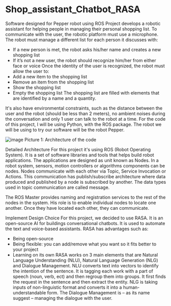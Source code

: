 # Shop_assistant_Chatbot_RASA
Software designed for Pepper robot using ROS
Project develops a robotic assistant for helping people in managing their personal shopping list. To communicate with the user, the robotic platform must use a microphone. 
	The robot must manage a different list for each person it discusses with:
  
- If a new person is met, the robot asks his/her name and creates a new shopping list
- If it’s not a new user, the robot should recognize him/her from either face or voice
	Once the identity of the user is recognized, the robot must allow the user to:
- Add a new item to the shopping list
- Remove an item from the shopping list
- Show the shopping list
- Empty the shopping list
The shopping list are filled with elements that are identified by a name and a quantity. 

It's also have environmental constraints, such as the distance between the user and the robot (should be less than 2 meters), no ambient noises during the conversation and only 1 user can talk to the robot at a time.
	For the code of this project, I will be using Python, with the ROS package. The robot we will be using to try our software will be the robot Pepper.

![image](https://user-images.githubusercontent.com/99291705/156606167-1b565459-a0ee-4ca6-a0d8-83678c36e986.png)
Picture 1: Architecture of the code

Detailed Architecture
For this project it's using ROS (Robot Operating System). It is a set of software libraries and tools that helps build robot applications. The applications are designed as unit known as Nodes. In a robot system, sensors, motion controllers or algorithms components can be nodes. Nodes communicate with each other via Topic, Service Invocation or Actions. This communication has publish/subscribe architecture where data produced and published by a node is subscribed by another. The data types used in topic communication are called message.

The ROS Master provides naming and registration services to the rest of the nodes in the system. His role is to enable individual nodes to locate one another. Once they have located each other, they can communicate.

Implement Design Choice
For this project, we decided to use RASA. It is an open-source AI for buildings conversational chatbots. It is used to automate the text and voice-based assistants.
RASA has advantages such as:
- Being open-source
- Being flexible: you can add/remove what you want so it fits better to your project
- Learning on its own
RASA works on 3 main elements that are Natural Language Understanding (NLU), Natural Language Generation (NLG) and Dialogue Management. NLU converts text into vectors to identify the intention of the sentence. It is tagging each work with a part of speech (noun, verb, ect) and then regroup them into groups. It first finds the request in the sentence and then extract the entity.
NLG is taking inputs of non-linguistic format and converts it into a human-understandable form.
The Dialogue Management is – as its name suggest – managing the dialogue with the user.

